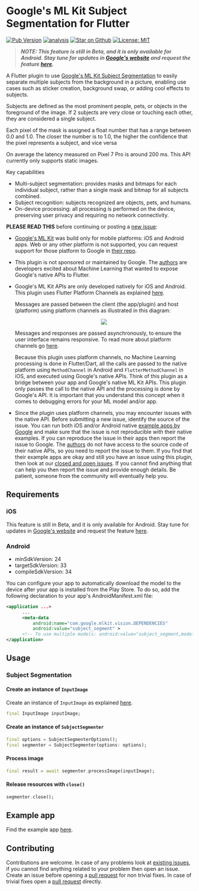 # Google's ML Kit Subject Segmentation for Flutter

[![Pub Version](https://img.shields.io/pub/v/google_mlkit_subject_segmentation)](https://pub.dev/packages/google_mlkit_subject_segmentation)
[![analysis](https://github.com/flutter-ml/google_ml_kit_flutter/actions/workflows/code-analysis.yml/badge.svg)](https://github.com/flutter-ml/google_ml_kit_flutter/actions)
[![Star on Github](https://img.shields.io/github/stars/flutter-ml/google_ml_kit_flutter.svg?style=flat&logo=github&colorB=deeppink&label=stars)](https://github.com/flutter-ml/google_ml_kit_flutter)
[![License: MIT](https://img.shields.io/badge/license-MIT-purple.svg)](https://opensource.org/licenses/MIT)

> ***NOTE: This feature is still in Beta, and it is only available for Android. Stay tune for updates in [Google's website](https://developers.google.com/ml-kit/vision/subject-segmentation) and request the feature [here](https://github.com/googlesamples/mlkit/issues).***

A Flutter plugin to use [Google's ML Kit Subject Segmentation](https://developers.google.com/ml-kit/vision/subject-segmentation) to easily separate multiple subjects from the background in a picture, enabling use cases such as sticker creation, background swap, or adding cool effects to subjects.

Subjects are defined as the most prominent people, pets, or objects in the foreground of the image. If 2 subjects are very close or touching each other, they are considered a single subject.

Each pixel of the mask is assigned a float number that has a range between 0.0 and 1.0. The closer the number is to 1.0, the higher the confidence that the pixel represents a subject, and vice versa

On average the latency measured on Pixel 7 Pro is around 200 ms. This API currently only supports static images.

Key capabilities

- Multi-subject segmentation: provides masks and bitmaps for each individual subject, rather than a single mask and bitmap for all subjects combined.
- Subject recognition: subjects recognized are objects, pets, and humans.
- On-device processing: all processing is performed on the device, preserving user privacy and requiring no network connectivity.


**PLEASE READ THIS** before continuing or posting a [new issue](https://github.com/flutter-ml/google_ml_kit_flutter/issues):

- [Google's ML Kit](https://developers.google.com/ml-kit) was build only for mobile platforms: iOS and Android apps. Web or any other platform is not supported, you can request support for those platform to Google in [their repo](https://github.com/googlesamples/mlkit/issues).

- This plugin is not sponsored or maintained by Google. The [authors](https://github.com/flutter-ml/google_ml_kit_flutter/blob/master/AUTHORS) are developers excited about Machine Learning that wanted to expose Google's native APIs to Flutter.

- Google's ML Kit APIs are only developed natively for iOS and Android. This plugin uses Flutter Platform Channels as explained [here](https://docs.flutter.dev/development/platform-integration/platform-channels).

  Messages are passed between the client (the app/plugin) and host (platform) using platform channels as illustrated in this diagram:

  <p align="center" width="100%">
    <img src="https://docs.flutter.dev/assets/images/docs/PlatformChannels.png"> 
  </p>

  Messages and responses are passed asynchronously, to ensure the user interface remains responsive. To read more about platform channels go [here](https://docs.flutter.dev/development/platform-integration/platform-channels).

  Because this plugin uses platform channels, no Machine Learning processing is done in Flutter/Dart, all the calls are passed to the native platform using `MethodChannel` in Android and `FlutterMethodChannel` in iOS, and executed using Google's native APIs. Think of this plugin as a bridge between your app and Google's native ML Kit APIs. This plugin only passes the call to the native API and the processing is done by Google's API. It is important that you understand this concept when it comes to debugging errors for your ML model and/or app.

- Since the plugin uses platform channels, you may encounter issues with the native API. Before submitting a new issue, identify the source of the issue. You can run both iOS and/or Android native [example apps by Google](https://github.com/googlesamples/mlkit) and make sure that the issue is not reproducible with their native examples. If you can reproduce the issue in their apps then report the issue to Google. The [authors](https://github.com/flutter-ml/google_ml_kit_flutter/blob/master/AUTHORS) do not have access to the source code of their native APIs, so you need to report the issue to them. If you find that their example apps are okay and still you have an issue using this plugin, then look at our [closed and open issues](https://github.com/flutter-ml/google_ml_kit_flutter/issues). If you cannot find anything that can help you then report the issue and provide enough details. Be patient, someone from the community will eventually help you.

## Requirements

### iOS

This feature is still in Beta, and it is only available for Android. Stay tune for updates in [Google's website](https://developers.google.com/ml-kit/vision/subject-segmentation) and request the feature [here](https://github.com/googlesamples/mlkit/issues).

### Android

- minSdkVersion: 24
- targetSdkVersion: 33
- compileSdkVersion: 34

You can configure your app to automatically download the model to the device after your app is installed from the Play Store. To do so, add the following declaration to your app's AndroidManifest.xml file:

```xml
<application ...>
      ...
      <meta-data
          android:name="com.google.mlkit.vision.DEPENDENCIES"
          android:value="subject_segment" >
      <!-- To use multiple models: android:value="subject_segment,model2,model3" -->
</application>
```

## Usage

### Subject Segmentation

#### Create an instance of `InputImage`

Create an instance of `InputImage` as explained [here](https://github.com/flutter-ml/google_ml_kit_flutter/blob/master/packages/google_mlkit_commons#creating-an-inputimage).

```dart
final InputImage inputImage;
```

#### Create an instance of `SubjectSegmenter`

```dart
final options = SubjectSegmenterOptions();
final segmenter = SubjectSegmenter(options: options);
```

#### Process image

```dart
final result = await segmenter.processImage(inputImage);
```

#### Release resources with `close()`

```dart
segmenter.close();
```

## Example app

Find the example app [here](https://github.com/flutter-ml/google_ml_kit_flutter/tree/master/packages/example).

## Contributing

Contributions are welcome.
In case of any problems look at [existing issues](https://github.com/flutter-ml/google_ml_kit_flutter/issues), if you cannot find anything related to your problem then open an issue.
Create an issue before opening a [pull request](https://github.com/flutter-ml/google_ml_kit_flutter/pulls) for non trivial fixes.
In case of trivial fixes open a [pull request](https://github.com/flutter-ml/google_ml_kit_flutter/pulls) directly.
